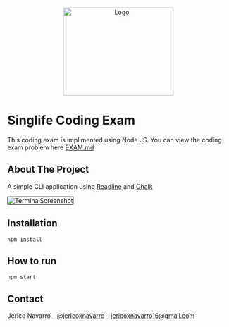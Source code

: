 <br />
<p align="center">
  <a href="https://singlife.com.ph/">
    <a href="https://singlife.com.ph/"><img src="https://6rt99wqv.media.zestyio.com/Header--162-x-50---.svg" alt="Logo" height="200" width="250"></a>
  </a>
</p>

# Singlife Coding Exam

This coding exam is implimented using Node JS. You can view the coding exam problem here [EXAM.md](https://github.com/jericoxnavarro/singlife-coding-exam/blob/main/EXAM.md)

## About The Project

A simple CLI application using [Readline](https://nodejs.org/api/readline.html) and [Chalk](https://www.npmjs.com/package/chalk)

 <img src="https://raw.githubusercontent.com/jericoxnavarro/singlife-coding-exam/main/images/Terminal.png" alt="TerminalScreenshot" border="1">

## Installation

```
npm install
```

## How to run

```
npm start
```

## Contact

Jerico Navarro - [@jericoxnavarro](https://twitter.com/jericoxnavarro) - jericoxnavarro16@gmail.com
